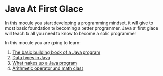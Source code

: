 # Java At First Glace

In this module you start developing a programming mindset, it will give to most basic foundation to becoming a better programmer. Java at first glace will teach to all you need to know to become a solid programmer

In this module you are going to learn:

1. [The basic building block of a Java program]()
2. [Data types in Java]()
3. [What makes up a Java program]()
5. [Arithmetic operator and math class]()

 